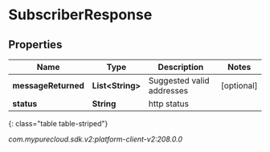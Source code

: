 # SubscriberResponse


## Properties

| Name | Type | Description | Notes |
| ------------ | ------------- | ------------- | ------------- |
| **messageReturned** | **List&lt;String&gt;** | Suggested valid addresses |  [optional] |
| **status** | **String** | http status |  |
{: class="table table-striped"}




_com.mypurecloud.sdk.v2:platform-client-v2:208.0.0_
